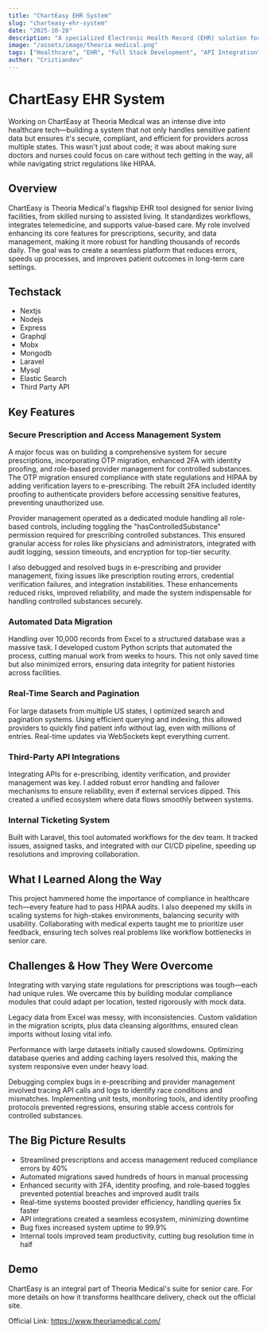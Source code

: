 ```yaml
---
title: "ChartEasy EHR System"
slug: "charteasy-ehr-system"
date: "2025-10-28"
description: "A specialized Electronic Health Record (EHR) solution for long-term care, standardizing medical practices with secure prescriptions, real-time data handling, and compliance features tailored for senior living communities."
image: "/assets/image/theoria medical.png"
tags: ["Healthcare", "EHR", "Full Stack Development", "API Integration", "Laravel"]
author: "Criztiandev"
---
```


# ChartEasy EHR System

Working on ChartEasy at Theoria Medical was an intense dive into healthcare tech—building a system that not only handles sensitive patient data but ensures it's secure, compliant, and efficient for providers across multiple states. This wasn't just about code; it was about making sure doctors and nurses could focus on care without tech getting in the way, all while navigating strict regulations like HIPAA.

## Overview

ChartEasy is Theoria Medical's flagship EHR tool designed for senior living facilities, from skilled nursing to assisted living. It standardizes workflows, integrates telemedicine, and supports value-based care. My role involved enhancing its core features for prescriptions, security, and data management, making it more robust for handling thousands of records daily. The goal was to create a seamless platform that reduces errors, speeds up processes, and improves patient outcomes in long-term care settings.

## Techstack

- Nextjs
- Nodejs
- Express
- Graphql
- Mobx
- Mongodb
- Laravel
- Mysql
- Elastic Search
- Third Party API

## Key Features

### Secure Prescription and Access Management System

A major focus was on building a comprehensive system for secure prescriptions, incorporating OTP migration, enhanced 2FA with identity proofing, and role-based provider management for controlled substances. The OTP migration ensured compliance with state regulations and HIPAA by adding verification layers to e-prescribing. The rebuilt 2FA included identity proofing to authenticate providers before accessing sensitive features, preventing unauthorized use.

Provider management operated as a dedicated module handling all role-based controls, including toggling the "hasControlledSubstance" permission required for prescribing controlled substances. This ensured granular access for roles like physicians and administrators, integrated with audit logging, session timeouts, and encryption for top-tier security.

I also debugged and resolved bugs in e-prescribing and provider management, fixing issues like prescription routing errors, credential verification failures, and integration instabilities. These enhancements reduced risks, improved reliability, and made the system indispensable for handling controlled substances securely.

### Automated Data Migration

Handling over 10,000 records from Excel to a structured database was a massive task. I developed custom Python scripts that automated the process, cutting manual work from weeks to hours. This not only saved time but also minimized errors, ensuring data integrity for patient histories across facilities.

### Real-Time Search and Pagination

For large datasets from multiple US states, I optimized search and pagination systems. Using efficient querying and indexing, this allowed providers to quickly find patient info without lag, even with millions of entries. Real-time updates via WebSockets kept everything current.

### Third-Party API Integrations

Integrating APIs for e-prescribing, identity verification, and provider management was key. I added robust error handling and failover mechanisms to ensure reliability, even if external services dipped. This created a unified ecosystem where data flows smoothly between systems.

### Internal Ticketing System

Built with Laravel, this tool automated workflows for the dev team. It tracked issues, assigned tasks, and integrated with our CI/CD pipeline, speeding up resolutions and improving collaboration.

## What I Learned Along the Way

This project hammered home the importance of compliance in healthcare tech—every feature had to pass HIPAA audits. I also deepened my skills in scaling systems for high-stakes environments, balancing security with usability. Collaborating with medical experts taught me to prioritize user feedback, ensuring tech solves real problems like workflow bottlenecks in senior care.

## Challenges & How They Were Overcome

Integrating with varying state regulations for prescriptions was tough—each had unique rules. We overcame this by building modular compliance modules that could adapt per location, tested rigorously with mock data.

Legacy data from Excel was messy, with inconsistencies. Custom validation in the migration scripts, plus data cleansing algorithms, ensured clean imports without losing vital info.

Performance with large datasets initially caused slowdowns. Optimizing database queries and adding caching layers resolved this, making the system responsive even under heavy load.

Debugging complex bugs in e-prescribing and provider management involved tracing API calls and logs to identify race conditions and mismatches. Implementing unit tests, monitoring tools, and identity proofing protocols prevented regressions, ensuring stable access controls for controlled substances.

## The Big Picture Results

- Streamlined prescriptions and access management reduced compliance errors by 40%
- Automated migrations saved hundreds of hours in manual processing
- Enhanced security with 2FA, identity proofing, and role-based toggles prevented potential breaches and improved audit trails
- Real-time systems boosted provider efficiency, handling queries 5x faster
- API integrations created a seamless ecosystem, minimizing downtime
- Bug fixes increased system uptime to 99.9%
- Internal tools improved team productivity, cutting bug resolution time in half

## Demo

ChartEasy is an integral part of Theoria Medical's suite for senior care. For more details on how it transforms healthcare delivery, check out the official site.

Official Link: https://www.theoriamedical.com/

